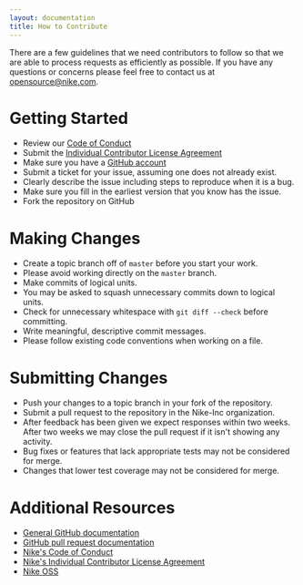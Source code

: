 ```yaml
---
layout: documentation
title: How to Contribute
---
```


There are a few guidelines that we need contributors to follow so that we are able to process requests as efficiently as possible. If you have any questions or concerns please feel free to contact us at [opensource@nike.com](mailto:opensource@nike.com).

# Getting Started

*  Review our <a target="_blank" onclick="trackOutboundLink('https://github.com/Nike-Inc/nike-inc.github.io/blob/master/CONDUCT.md')" href="https://github.com/Nike-Inc/nike-inc.github.io/blob/master/CONDUCT.md">Code of Conduct</a>
*  Submit the <a target="_blank" onclick="trackOutboundLink('https://www.clahub.com/agreements/Nike-Inc/fastbreak')" href="https://www.clahub.com/agreements/Nike-Inc/fastbreak">Individual Contributor License Agreement</a>
*  Make sure you have a <a target="_blank" onclick="trackOutboundLink('https://github.com/signup/free')" href="https://github.com/signup/free">GitHub account</a>
*  Submit a ticket for your issue, assuming one does not already exist.
  *  Clearly describe the issue including steps to reproduce when it is a bug.
  *  Make sure you fill in the earliest version that you know has the issue.
*  Fork the repository on GitHub

# Making Changes

*  Create a topic branch off of `master` before you start your work.
  *  Please avoid working directly on the `master` branch.
*  Make commits of logical units.
  *  You may be asked to squash unnecessary commits down to logical units.
*  Check for unnecessary whitespace with `git diff --check` before committing.
*  Write meaningful, descriptive commit messages.
*  Please follow existing code conventions when working on a file.

# Submitting Changes

*  Push your changes to a topic branch in your fork of the repository.
*  Submit a pull request to the repository in the Nike-Inc organization.
*  After feedback has been given we expect responses within two weeks. After two weeks we may close the pull request if it isn't showing any activity.
*  Bug fixes or features that lack appropriate tests may not be considered for merge.
*  Changes that lower test coverage may not be considered for merge.

# Additional Resources

*  <a target="_blank" onclick="trackOutboundLink('https://help.github.com/')" href="https://help.github.com/">General GitHub documentation</a>
*  <a target="_blank" onclick="trackOutboundLink('https://help.github.com/send-pull-requests/')" href="https://help.github.com/send-pull-requests/">GitHub pull request documentation</a>
*  <a target="_blank" onclick="trackOutboundLink('https://github.com/Nike-Inc/nike-inc.github.io/blob/master/CONDUCT.md')" href="https://github.com/Nike-Inc/nike-inc.github.io/blob/master/CONDUCT.md">Nike's Code of Conduct</a>
*  <a target="_blank" onclick="trackOutboundLink('https://www.clahub.com/agreements/Nike-Inc/fastbreak')" href="https://www.clahub.com/agreements/Nike-Inc/fastbreak">Nike's Individual Contributor License Agreement</a>
*  <a target="_blank" onclick="trackOutboundLink('https://nike-inc.github.io/')" href="https://nike-inc.github.io/">Nike OSS</a>